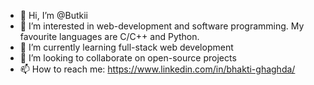- 👋 Hi, I’m @Butkii
- 👀 I’m interested in web-development and software programming. My favourite languages are C/C++ and Python.
- 🌱 I’m currently learning full-stack web development
- 💞️ I’m looking to collaborate on open-source projects
- 📫 How to reach me: https://www.linkedin.com/in/bhakti-ghaghda/


<!---
Butkii/Butkii is a ✨ special ✨ repository because its `README.md` (this file) appears on your GitHub profile.
You can click the Preview link to take a look at your changes.
--->
